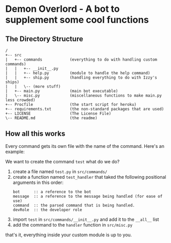 # Demon Overlord - A bot to supplement some cool functions

## The Directory Structure

```
/
+-- src
|   +-- commands            (everything to do with handling custom commands)
|   |   +-- __init__.py
|   |   +-- help.py         (module to handle the help command)
|   |   +-- ship.py         (handling everything to do with Izzy's ships)
|   |   \-- (more stuff)
|   +-- main.py             (main bot executable)
|   \-- misc.py             (miscellaneous functions to make main.py less crowded)
+-- Procfile                (the start script for heroku)
+-- requirements.txt        (the non-standard packages that are used)
+-- LICENSE                 (The License File)
\-- README.md               (the readme)
```

## How all this works
Every command gets its own file with the name of the command. Here's an example:

We want to create the command `test` what do we do?

1. create a file named `test.py` in `src/commands/`
2. create a function named `test_handler` that taked the following positional arguments in this order:
    ```
    bot      :: a reference to the bot
    message  :: a reference to the message being handled (for ease of use)
    command  :: the parsed command that is being handled.
    devRole  :: the developer role
    ```
3. import `test` in `src/commands/__init__.py` and add it to the `__all__` list 
3. add the command to the `handler` function in `src/misc.py`

that's it, everything inside your custom module is up to you. 
